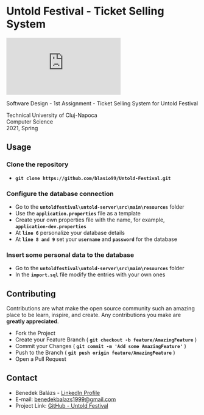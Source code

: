 # Untold Festival - Ticket Selling System

<!--- These are examples. See https://shields.io for others or to customize this set of shields. You might want to include dependencies, project status and licence info here --->
![GitHub repo size](https://img.shields.io/github/repo-size/scottydocs/README-template.md)

Software Design - 1st Assignment - Ticket Selling System for Untold Festival

   Technical University of Cluj-Napoca\
   Computer Science\
  2021, Spring

## Usage

### Clone the repository

- **``
git clone https://github.com/blasio99/Untold-Festival.git
``**

### Configure the database connection

- Go to the **`untoldfestival\untold-server\src\main\resources`** folder
- Use the **`application.properties`** file as a template
- Create your own properties file with the name, for example, **`application-dev.properties`**
- At **`line 6`** personalize your database details
- At **`line 8 and 9`** set your **`username`** and **`password`** for the database

### Insert some personal data to the database

- Go to the **`untoldfestival\untold-server\src\main\resources`** folder
- In the **`import.sql`** file modify the entries with your own ones

## Contributing

Contributions are what make the open source community such an amazing place to be learn, inspire, and create. Any contributions you make are **greatly appreciated**.  

- Fork the Project  
- Create your Feature Branch ( **`git checkout -b feature/AmazingFeature`** )
- Commit your Changes ( **`git commit -m 'Add some AmazingFeature'`** )
- Push to the Branch ( **`git push origin feature/AmazingFeature`** )
- Open a Pull Request  

## Contact

- Benedek Balázs - [LinkedIn Profile](https://www.linkedin.com/in/balazs-benedek-009322183/)
- E-mail: benedekbalazs1999@gmail.com
- Project Link: [GitHub - Untold Festival](https://github.com/blasio99/Untold-Festival)
